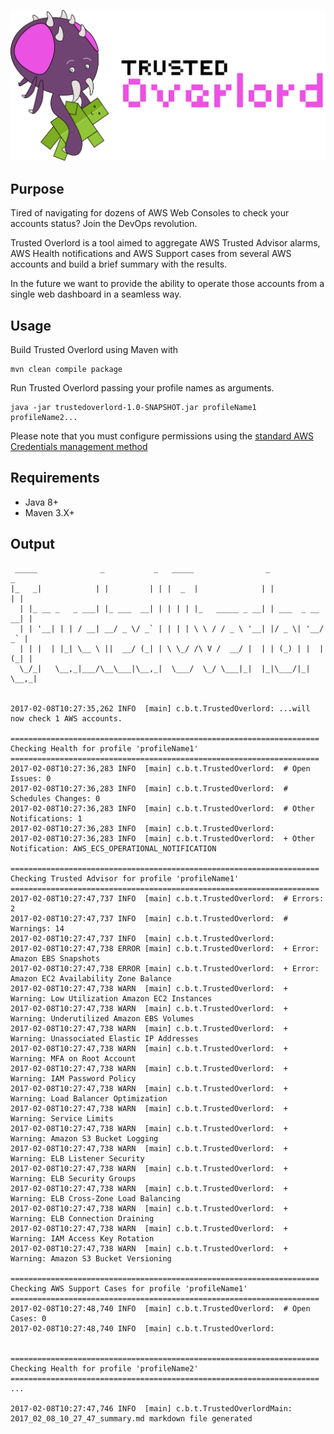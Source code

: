 ![Logo](static/logo.png "Trusted Overlord")

## Purpose

Tired of navigating for dozens of AWS Web Consoles to check your accounts status? Join the DevOps revolution.

Trusted Overlord is a tool aimed to aggregate AWS Trusted Advisor alarms, AWS Health notifications and AWS Support cases
from several AWS accounts and build a brief summary with the results.

In the future we want to provide the ability to operate those accounts from a single web dashboard in a seamless way.

## Usage

Build Trusted Overlord using Maven with

```
mvn clean compile package
```

Run Trusted Overlord passing your profile names as arguments.

```
java -jar trustedoverlord-1.0-SNAPSHOT.jar profileName1 profileName2...
```

Please note that you must configure permissions using the [standard AWS Credentials management method](https://aws.amazon.com/blogs/security/a-new-and-standardized-way-to-manage-credentials-in-the-aws-sdks/)

## Requirements

- Java 8+
- Maven 3.X+

## Output

```
 _____              _           _   _____                _               _
|_   _|            | |         | | |  _  |              | |             | |
  | |_ __ _   _ ___| |_ ___  __| | | | | |_   _____ _ __| | ___  _ __ __| |
  | | '__| | | / __| __/ _ \/ _` | | | | \ \ / / _ \ '__| |/ _ \| '__/ _` |
  | | |  | |_| \__ \ ||  __/ (_| | \ \_/ /\ V /  __/ |  | | (_) | |  |(_| |
  \_/_|   \__,_|___/\__\___|\__,_|  \___/  \_/ \___|_|  |_|\___/|_|  \__,_|


2017-02-08T10:27:35,262 INFO  [main] c.b.t.TrustedOverlord: ...will now check 1 AWS accounts.

=====================================================================
Checking Health for profile 'profileName1'
=====================================================================
2017-02-08T10:27:36,283 INFO  [main] c.b.t.TrustedOverlord:  # Open Issues: 0
2017-02-08T10:27:36,283 INFO  [main] c.b.t.TrustedOverlord:  # Schedules Changes: 0
2017-02-08T10:27:36,283 INFO  [main] c.b.t.TrustedOverlord:  # Other Notifications: 1
2017-02-08T10:27:36,283 INFO  [main] c.b.t.TrustedOverlord:
2017-02-08T10:27:36,283 INFO  [main] c.b.t.TrustedOverlord:  + Other Notification: AWS_ECS_OPERATIONAL_NOTIFICATION

=====================================================================
Checking Trusted Advisor for profile 'profileName1'
=====================================================================
2017-02-08T10:27:47,737 INFO  [main] c.b.t.TrustedOverlord:  # Errors: 2
2017-02-08T10:27:47,737 INFO  [main] c.b.t.TrustedOverlord:  # Warnings: 14
2017-02-08T10:27:47,737 INFO  [main] c.b.t.TrustedOverlord:
2017-02-08T10:27:47,738 ERROR [main] c.b.t.TrustedOverlord:  + Error: Amazon EBS Snapshots
2017-02-08T10:27:47,738 ERROR [main] c.b.t.TrustedOverlord:  + Error: Amazon EC2 Availability Zone Balance
2017-02-08T10:27:47,738 WARN  [main] c.b.t.TrustedOverlord:  + Warning: Low Utilization Amazon EC2 Instances
2017-02-08T10:27:47,738 WARN  [main] c.b.t.TrustedOverlord:  + Warning: Underutilized Amazon EBS Volumes
2017-02-08T10:27:47,738 WARN  [main] c.b.t.TrustedOverlord:  + Warning: Unassociated Elastic IP Addresses
2017-02-08T10:27:47,738 WARN  [main] c.b.t.TrustedOverlord:  + Warning: MFA on Root Account
2017-02-08T10:27:47,738 WARN  [main] c.b.t.TrustedOverlord:  + Warning: IAM Password Policy
2017-02-08T10:27:47,738 WARN  [main] c.b.t.TrustedOverlord:  + Warning: Load Balancer Optimization
2017-02-08T10:27:47,738 WARN  [main] c.b.t.TrustedOverlord:  + Warning: Service Limits
2017-02-08T10:27:47,738 WARN  [main] c.b.t.TrustedOverlord:  + Warning: Amazon S3 Bucket Logging
2017-02-08T10:27:47,738 WARN  [main] c.b.t.TrustedOverlord:  + Warning: ELB Listener Security
2017-02-08T10:27:47,738 WARN  [main] c.b.t.TrustedOverlord:  + Warning: ELB Security Groups
2017-02-08T10:27:47,738 WARN  [main] c.b.t.TrustedOverlord:  + Warning: ELB Cross-Zone Load Balancing
2017-02-08T10:27:47,738 WARN  [main] c.b.t.TrustedOverlord:  + Warning: ELB Connection Draining
2017-02-08T10:27:47,738 WARN  [main] c.b.t.TrustedOverlord:  + Warning: IAM Access Key Rotation
2017-02-08T10:27:47,738 WARN  [main] c.b.t.TrustedOverlord:  + Warning: Amazon S3 Bucket Versioning

=====================================================================
Checking AWS Support Cases for profile 'profileName1'
=====================================================================
2017-02-08T10:27:48,740 INFO  [main] c.b.t.TrustedOverlord:  # Open Cases: 0
2017-02-08T10:27:48,740 INFO  [main] c.b.t.TrustedOverlord:


=====================================================================
Checking Health for profile 'profileName2'
=====================================================================
...

2017-02-08T10:27:47,746 INFO  [main] c.b.t.TrustedOverlordMain: 2017_02_08_10_27_47_summary.md markdown file generated 

```

